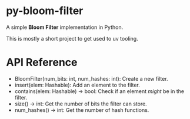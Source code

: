 # py-bloom-filter

A simple **Bloom Filter** implementation in Python.

This is mostly a short project to get used to uv tooling.

# API Reference

- BloomFilter(num_bits: int, num_hashes: int): Create a new filter.
- insert(elem: Hashable): Add an element to the filter.
- contains(elem: Hashable) -> bool: Check if an element _might_ be in the filter.
- size() -> int: Get the number of bits the filter can store.
- num_hashes() -> int: Get the number of hash functions.
